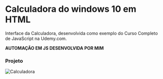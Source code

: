 # Calculadora do windows 10 em HTML

Interface da Calculadora, desenvolvida como exemplo do Curso Completo de JavaScript na Udemy.com.

**AUTOMAÇÃO EM JS DESENVOLVIDA POR MIM**

### Projeto
![Calculadora](https://firebasestorage.googleapis.com/v0/b/hcode-com-br.appspot.com/o/calculadora-hcode-win.png?alt=media&token=218a8f2a-b800-4d03-92e8-9e493a4e949f)
